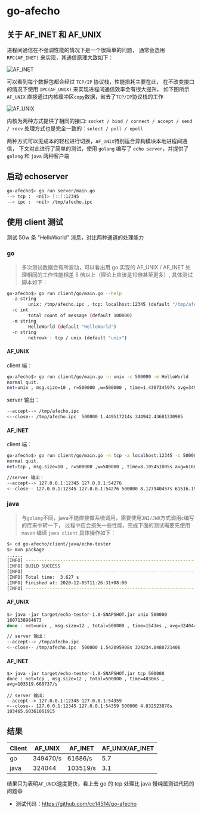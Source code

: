 # go-afecho

## 关于 AF_INET 和 AF_UNIX

进程间通信在不强调性能的情况下是一个很简单的问题，
通常会选用 `RPC(AF_INET)` 来实现，其通信原理大致如下：

![AF_INET](https://gitee.com/cc14514/statics/raw/master/utopia/images/af/AF_INET.jpg)

可以看到每个数据包都会经过 `TCP/IP` 协议栈，性能损耗主要在此，
在不改变接口的情况下使用 `IPC(AF_UNIX)` 来实现进程间通信效率会有很大提升，
如下图所示 `AF_UNIX` 直接通过内核缓冲区`copy`数据，省去了`TCP/IP`协议栈的工作

![AF_UNIX](https://gitee.com/cc14514/statics/raw/master/utopia/images/af/AF_UNIX.jpg)

内核为两种方式提供了相同的接口: `socket / bind / connect / accept / send / recv` 
处理方式也是完全一致的：`select / poll / epoll` 

两种方式可以无成本的轻松进行切换，`AF_UNIX`特别适合异构模块本地进程间通信，
下文对此进行了简单的测试，使用 `golang` 编写了 `echo server`，并提供了 `golang` 和 `java` 两种客户端

## 启动 echoserver

```bash
go-afecho$> go run server/main.go
--> tcp :  <nil> [::]:12345
--> ipc :  <nil> /tmp/afecho.ipc
```

## 使用 client 测试

测试 50w 条 "HelloWorld" 消息，对比两种通道的处理能力

### go


>多次测试数据会有所波动，可以看出用 go 实现的 AF_UNIX / AF_INET 
>处理相同的工作性能相差 5 倍以上（理论上应该是10倍甚至更多）, 具体测试脚本如下：

```bash
go-afecho$> go run client/go/main.go --help
  -a string
    	unix: /tmp/afecho.ipc , tcp: localhost:12345 (default "/tmp/afecho.ipc")
  -c int
    	total count of message (default 100000)
  -m string
    	HelloWorld (default "HelloWorld")
  -n string
    	netrowk : tcp / unix (default "unix")
```

#### AF_UNIX

client 端：

```bash
go-afecho$> go run client/go/main.go -n unix -c 500000 -m HelloWorld
normal quit.
net=unix , msg.size=10 , r=500000 ,w=500000 , time=1.430734597s avg=349470.825021/s
```

server 输出：

```bash
--accept--> /tmp/afecho.ipc
<--close-- /tmp/afecho.ipc  500000 1.449517214s 344942.43681330985
```

#### AF_INET

client 端：

```bash
go-afecho$> go run client/go/main.go -n tcp -a localhost:12345 -c 500000 -m HelloWorld
normal quit.
net=tcp , msg.size=10 , r=500000 ,w=500000 , time=8.105451805s avg=61686.875948/s

//server 输出：
--accept--> 127.0.0.1:12345 127.0.0.1:54276
<--close-- 127.0.0.1:12345 127.0.0.1:54276 500000 8.127940457s 61516.19867852091
```

### java

>与`golang`不同，java不能直接做系统调用，需要使用`JNI/JNR`方式调用`c`编写的库来中转一下，
>过程中应会损失一些性能，完成下面的测试需要先使用 `maven` 编译 `java client` 具体操作如下：

```bash
$> cd go-afecho/client/java/echo-tester
$> mvn package
......
[INFO] ------------------------------------------------------------------------
[INFO] BUILD SUCCESS
[INFO] ------------------------------------------------------------------------
[INFO] Total time:  3.627 s
[INFO] Finished at: 2020-12-05T11:26:31+08:00
[INFO] ------------------------------------------------------------------------
```

#### AF_UNIX

```bash
$> java -jar target/echo-tester-1.0-SNAPSHOT.jar unix 500000
1607138984673
done : net=unix , msg.size=12 , total=500000 , time=1543ms , avg=324044.069994/s

// server 输出：
--accept--> /tmp/afecho.ipc
<--close-- /tmp/afecho.ipc  500000 1.542095908s 324234.0488721406
```

#### AF_INET

```
$> java -jar target/echo-tester-1.0-SNAPSHOT.jar tcp 500000
done : net=tcp , msg.size=12 , total=500000 , time=4830ms , avg=103519.668737/s

// server 输出:
--accept--> 127.0.0.1:12345 127.0.0.1:54359
<--close-- 127.0.0.1:12345 127.0.0.1:54359 500000 4.832523878s 103465.60361061915
```

## 结果

|Client|AF_UNIX|AF_INET|AF_UNIX/AF_INET|
|--|--|--|--|
|go|349470/s|61686/s|5.7|
|java|324044|103519/s|3.1|

结果只为表明`AF_UNIX`速度更快，看上去 go 的 tcp 处理比 java 慢纯属测试代码的问题😄

* 测试代码：https://github.com/cc14514/go-afecho
